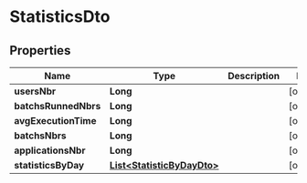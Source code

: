 # StatisticsDto

## Properties
Name | Type | Description | Notes
------------ | ------------- | ------------- | -------------
**usersNbr** | **Long** |  |  [optional]
**batchsRunnedNbrs** | **Long** |  |  [optional]
**avgExecutionTime** | **Long** |  |  [optional]
**batchsNbrs** | **Long** |  |  [optional]
**applicationsNbr** | **Long** |  |  [optional]
**statisticsByDay** | [**List&lt;StatisticByDayDto&gt;**](StatisticByDayDto.md) |  |  [optional]
